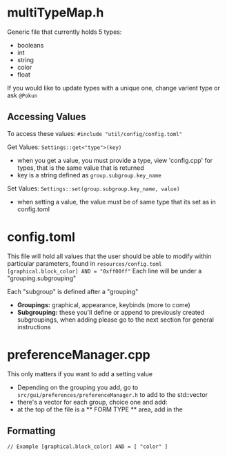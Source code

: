 # multiTypeMap.h 
Generic file that currently holds 5 types:
- booleans
- int
- string
- color
- float

If you would like to update types with a unique one, change varient type or ask `@Pokun`

## Accessing Values
To access these values: `#include "util/config/config.toml"`

Get Values: `Settings::get<"type">(key)`
- when you get a value, you must provide a type, view 'config.cpp' for types, that is the same value that is returned
- key is a string defined as `group.subgroup.key_name`

Set Values: `Settings::set(group.subgroup.key_name, value)`
- when setting a value, the value must be of same type that its set as in config.toml 

# config.toml
This file will hold all values that the user should be able to modify within particular parameters, found in `resources/config.toml`
`
[graphical.block_color]
AND = "0xff00ff"
`
Each line will be under a "grouping.subgrouping"

Each "subgroup" is defined after a "grouping"
- **Groupings:** graphical, appearance, keybinds (more to come)
- **Subgrouping:** these you'll define or append to previously created subgroupings, when adding please go to the next section for general instructions 

# preferenceManager.cpp
This only matters if you want to add a setting value
- Depending on the grouping you add, go to `src/gui/preferences/preferenceManager.h` to add to the std::vector
- there's a vector for each group, choice one and add:
 - at the top of the file is a ** FORM TYPE ** area, add in the


  

## Formatting
`
// Example
[graphical.block_color]
AND = [ "color" ]
`


